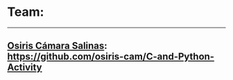 # Team:   
----------------------------
## [Osiris Cámara Salinas](https://github.com/osiris-cam/C-and-Python-Activity): https://github.com/osiris-cam/C-and-Python-Activity
